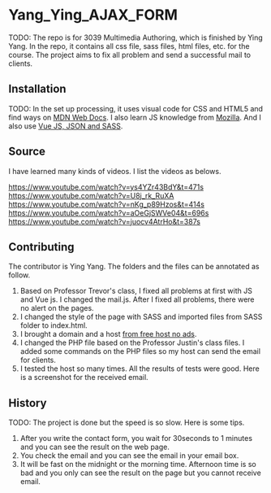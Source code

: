 # Yang_Ying_AJAX_FORM

TODO: The repo is for 3039 Multimedia Authoring, which is finished by Ying Yang. In the repo, it contains all css file, sass files, html files, etc. for the course. The project aims to fix all problem and send a successful mail to clients.


## Installation
TODO: In the set up processing, it uses visual code for CSS and HTML5 and find ways on [MDN Web Docs](https://developer.mozilla.org/en-US/). I also learn JS knowledge from [Mozilla](https://developer.mozilla.org/fr/docs/Web/JavaScript).
And I also use [Vue JS, JSON and SASS](https://www.adobe.com/ca_fr/).


## Source
I have learned many kinds of videos. I list the videos as belows.

https://www.youtube.com/watch?v=ys4YZr43BdY&t=471s
https://www.youtube.com/watch?v=U8j_rk_RuXA
https://www.youtube.com/watch?v=nKg_p89Hzos&t=414s
https://www.youtube.com/watch?v=aOeGjSWVe04&t=696s
https://www.youtube.com/watch?v=juocv4AtrHo&t=387s


## Contributing
The contributor is Ying Yang. The folders and the files can be annotated as follow.
1. Based on Professor Trevor's class, I fixed all problems at first with JS and Vue js. I changed the mail.js. After I fixed all problems, there were no alert on the pages.
2. I changed the style of the page with SASS and imported files from SASS folder to index.html.
3. I brought a domain and a host [from free host no ads](https://freehostingnoads.net/).
4. I changed the PHP file based on the Professor Justin's class files. I added some commands on the PHP files so my host can send the email for clients.
5. I tested the host so many times. All the results of tests were good. Here is a screenshot for the received email.
  


## History
TODO: 
The project is done but the speed is so slow. Here is some tips.
1. After you write the contact form, you wait for 30seconds to 1 minutes and you can see the result on the web page. 
2. You check the email and you can see the email in your email box.
3. It will be fast on the midnight or the morning time. Afternoon time is so bad and you only can see the result on the page but you cannot receive email.


